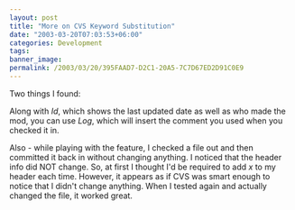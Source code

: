 ```yaml
---
layout: post
title: "More on CVS Keyword Substitution"
date: "2003-03-20T07:03:53+06:00"
categories: Development 
tags: 
banner_image: 
permalink: /2003/03/20/395FAAD7-D2C1-20A5-7C7D67ED2D91C0E9
---
```


Two things I found:

Along with $Id$, which shows the last updated date as well as who made the mod, you can use $Log$, which will insert the comment you used when you checked it in.

Also - while playing with the feature, I checked a file out and then committed it back in without changing anything. I noticed that the header info did NOT change. So, at first I thought I'd be required to add $x$ to my header each time. However, it appears as if CVS was smart enough to notice that I didn't change anything. When I tested again and actually changed the file, it worked great.